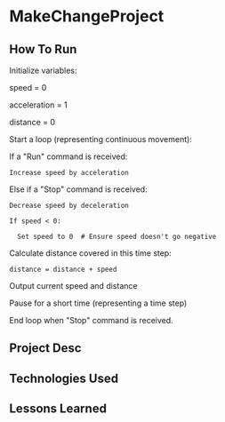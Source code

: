 # MakeChangeProject

## How To Run

Initialize variables:

  speed = 0

  acceleration = 1

  distance = 0



Start a loop (representing continuous movement):

  If a "Run" command is received:

    Increase speed by acceleration

  Else if a "Stop" command is received:

    Decrease speed by deceleration

    If speed < 0:

      Set speed to 0  # Ensure speed doesn't go negative

  Calculate distance covered in this time step:

    distance = distance + speed

  Output current speed and distance

  Pause for a short time (representing a time step)



End loop when "Stop" command is received.


## Project Desc

## Technologies Used

## Lessons Learned
